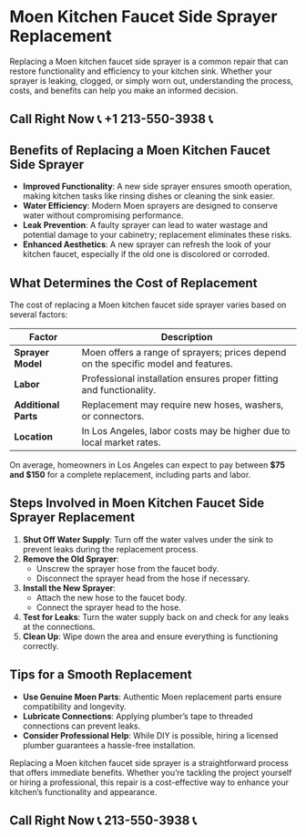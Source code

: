 # Moen Kitchen Faucet Side Sprayer Replacement  

Replacing a Moen kitchen faucet side sprayer is a common repair that can restore functionality and efficiency to your kitchen sink. Whether your sprayer is leaking, clogged, or simply worn out, understanding the process, costs, and benefits can help you make an informed decision.  

## Call Right Now 📞 +1 213-550-3938 📞

## Benefits of Replacing a Moen Kitchen Faucet Side Sprayer  

- **Improved Functionality**: A new side sprayer ensures smooth operation, making kitchen tasks like rinsing dishes or cleaning the sink easier.  
- **Water Efficiency**: Modern Moen sprayers are designed to conserve water without compromising performance.  
- **Leak Prevention**: A faulty sprayer can lead to water wastage and potential damage to your cabinetry; replacement eliminates these risks.  
- **Enhanced Aesthetics**: A new sprayer can refresh the look of your kitchen faucet, especially if the old one is discolored or corroded.  

## What Determines the Cost of Replacement  

The cost of replacing a Moen kitchen faucet side sprayer varies based on several factors:  

| **Factor**               | **Description**                                                                 |  
|--------------------------|---------------------------------------------------------------------------------|  
| **Sprayer Model**        | Moen offers a range of sprayers; prices depend on the specific model and features. |  
| **Labor**                | Professional installation ensures proper fitting and functionality.             |  
| **Additional Parts**     | Replacement may require new hoses, washers, or connectors.                    |  
| **Location**             | In Los Angeles, labor costs may be higher due to local market rates.            |  

On average, homeowners in Los Angeles can expect to pay between **$75 and $150** for a complete replacement, including parts and labor.  

## Steps Involved in Moen Kitchen Faucet Side Sprayer Replacement  

1. **Shut Off Water Supply**: Turn off the water valves under the sink to prevent leaks during the replacement process.  
2. **Remove the Old Sprayer**:  
   - Unscrew the sprayer hose from the faucet body.  
   - Disconnect the sprayer head from the hose if necessary.  
3. **Install the New Sprayer**:  
   - Attach the new hose to the faucet body.  
   - Connect the sprayer head to the hose.  
4. **Test for Leaks**: Turn the water supply back on and check for any leaks at the connections.  
5. **Clean Up**: Wipe down the area and ensure everything is functioning correctly.  

## Tips for a Smooth Replacement  

- **Use Genuine Moen Parts**: Authentic Moen replacement parts ensure compatibility and longevity.  
- **Lubricate Connections**: Applying plumber’s tape to threaded connections can prevent leaks.  
- **Consider Professional Help**: While DIY is possible, hiring a licensed plumber guarantees a hassle-free installation.  

Replacing a Moen kitchen faucet side sprayer is a straightforward process that offers immediate benefits. Whether you’re tackling the project yourself or hiring a professional, this repair is a cost-effective way to enhance your kitchen’s functionality and appearance.
## Call Right Now 📞 213-550-3938 📞